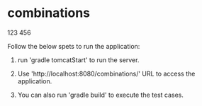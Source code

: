 # combinations
123
456

Follow the below spets to run the application:

1. run 'gradle tomcatStart' to  run the server.

2. Use 'http://localhost:8080/combinations/' URL to  access the  application.

3. You can also run 'gradle build' to execute the test cases.
